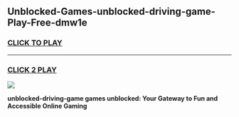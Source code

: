 
## Unblocked-Games-unblocked-driving-game-Play-Free-dmw1e
<h3>
<a href="https://premium76.site?title=unblocked-driving-game&ref=22A">CLICK TO PLAY</a></h3>
<hr>

<h3>
<a href="https://premium76.site?title=unblocked-driving-game&ref=22A">CLICK 2 PLAY</a>
  
</h3>

<a href="https://premium76.site?title=unblocked-driving-game&ref=22A"><img src="https://clearcache.store/games.png"></a>


**unblocked-driving-game games unblocked: Your Gateway to Fun and Accessible Online Gaming**
